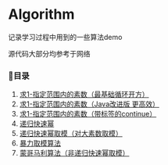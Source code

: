 # Algorithm

记录学习过程中用到的一些算法demo

源代码大部分均参考于网络

### :cactus:目录

1. [求1-指定范围内的素数（最基础循环开方）](Find_Prime_Number.cpp)
2. [求1-指定范围内的素数（Java改进版 更高效）](PrimeNum.java)
3. [求1-指定范围内的素数（带标签的continue）](PrimeNum2.java)
4. [递归快速幂](Recursively_fast_powers.cpp)
5. [递归快速幂取模（对大素数取模）](Fast_exponentiation_algorithm.cpp)
6. [暴力取模算法](Brute_force_modulus.cpp)
7. [蒙哥马利算法（非递归快速幂取模）](Montgomery_algorithm.cpp)

